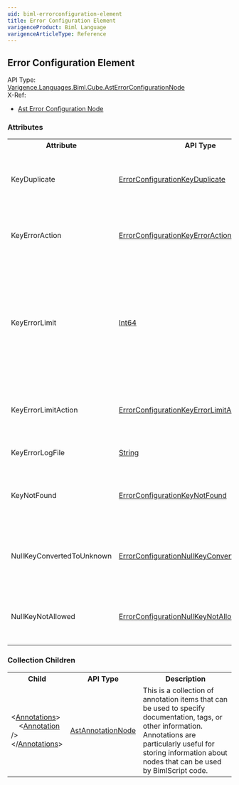 ```yaml
---
uid: biml-errorconfiguration-element
title: Error Configuration Element
varigenceProduct: Biml Language
varigenceArticleType: Reference
---
```

## Error Configuration Element<div class="AssemblyInfoGroup"><div class="CrossReferenceGroup"><div class="CrossReferenceHeader">API Type:</div><div class="CrossReferenceValue"><a href="../api-reference/Varigence.Languages.Biml.Cube.AstErrorConfigurationNode.html">Varigence.Languages.Biml.Cube.AstErrorConfigurationNode</a></div></div><div class="CrossReferenceGroup"><div class="CrossReferenceHeader">X-Ref:</div><ul class="xrefRow"><li><a class='xref' href ="Varigence.Languages.Biml.Cube.AstErrorConfigurationNode.html">Ast Error Configuration Node</a></li></ul></div></div><div class="AttributeGroup"><h3>Attributes</h3><table id="AttributeList" class="AttributeList"><tbody><tr><th class="AttributeNameColumnHeader">Attribute</th><th class="AttributeTypeColumnHeader">API Type</th><th class="AttributeDefaultColumnHeader">Default</th><th class="AttributeSummaryColumnHeader">Description</th></tr><tr class="ad0"><td class="AttributeName">KeyDuplicate</td><td class="AttributeType"><a href="../api-reference/Varigence.Languages.Biml.Cube.ErrorConfigurationKeyDuplicate.html">ErrorConfigurationKeyDuplicate</a></td><td class="AttributeDefault">ReportAndStop</td><td class="AttributeSummary"><div class ="SummaryItem">This value specifies how duplicate keys should be handled as part of cube processing error configuration. </div></td></tr><tr class="ad1"><td class="AttributeName">KeyErrorAction</td><td class="AttributeType"><a href="../api-reference/Varigence.Languages.Biml.Cube.ErrorConfigurationKeyErrorAction.html">ErrorConfigurationKeyErrorAction</a></td><td class="AttributeDefault">ConvertToUnknown</td><td class="AttributeSummary"><div class ="SummaryItem">This value specifies how key errors should be handled as part of cube processing error configuration. </div></td></tr><tr class="ad0"><td class="AttributeName">KeyErrorLimit</td><td class="AttributeType"><a href="https://msdn.microsoft.com/en-us/library/System.Int64.aspx">Int64</a></td><td class="AttributeDefault">0</td><td class="AttributeSummary"><div class ="SummaryItem">This value specifies the number of key errors that may be encountered before a limit event is raised.  When the limit is reached, the behavior of Analysis Services will be determined by the setting in the KeyErrorLimitAction property. </div></td></tr><tr class="ad1"><td class="AttributeName">KeyErrorLimitAction</td><td class="AttributeType"><a href="../api-reference/Varigence.Languages.Biml.Cube.ErrorConfigurationKeyErrorLimitAction.html">ErrorConfigurationKeyErrorLimitAction</a></td><td class="AttributeDefault">StopProcessing</td><td class="AttributeSummary"><div class ="SummaryItem">This value specifies how cube processing should respond when the key error limit is reached. </div></td></tr><tr class="ad0"><td class="AttributeName">KeyErrorLogFile</td><td class="AttributeType"><a href="https://msdn.microsoft.com/en-us/library/System.String.aspx">String</a></td><td class="AttributeDefault">&nbsp;</td><td class="AttributeSummary"><div class ="SummaryItem">This value specifies the path to the key error log file. </div></td></tr><tr class="ad1"><td class="AttributeName">KeyNotFound</td><td class="AttributeType"><a href="../api-reference/Varigence.Languages.Biml.Cube.ErrorConfigurationKeyNotFound.html">ErrorConfigurationKeyNotFound</a></td><td class="AttributeDefault">ReportAndStop</td><td class="AttributeSummary"><div class ="SummaryItem">This value specifies how missing keys should be handled as part of cube processing error configuration. </div></td></tr><tr class="ad0"><td class="AttributeName">NullKeyConvertedToUnknown</td><td class="AttributeType"><a href="../api-reference/Varigence.Languages.Biml.Cube.ErrorConfigurationNullKeyConvertedToUnknown.html">ErrorConfigurationNullKeyConvertedToUnknown</a></td><td class="AttributeDefault">IgnoreError</td><td class="AttributeSummary"><div class ="SummaryItem">This value specifies how cube processing should respond when a null key is converted to the Unknown member. </div></td></tr><tr class="ad1"><td class="AttributeName">NullKeyNotAllowed</td><td class="AttributeType"><a href="../api-reference/Varigence.Languages.Biml.Cube.ErrorConfigurationNullKeyNotAllowed.html">ErrorConfigurationNullKeyNotAllowed</a></td><td class="AttributeDefault">ReportAndStop</td><td class="AttributeSummary"><div class ="SummaryItem">This value specifies how cube processing should respond when a disallowed null key is encountered. </div></td></tr></tbody></table></div><div class="ChildGroup">### Collection Children<table id="ChildList" class="ChildList"><tbody><tr><th class="ChildNameColumnHeader">Child</th><th class="ChildTypeColumnHeader">API Type</th><th class="ChildSummaryColumnHeader">Description</th></tr><tr class="cd0"><td class="ChildName"><span class="punc">&lt;</span><a href=Varigence.Languages.Biml.AstNode_Annotations.html">Annotations</a><span class="punc">&gt;</span><br />&nbsp;&nbsp;&nbsp;&nbsp;<span class="punc">&lt;</span><a href=Varigence.Languages.Biml.AstAnnotationNode.html">Annotation</a> <span class="punc">/&gt;</span><br /><span class="punc">&lt;/</span><a href=Varigence.Languages.Biml.AstNode_Annotations.html">Annotations</a><span class="punc">&gt;</span></td><td class="ChildType"><a href="../api-reference/Varigence.Languages.Biml.AstAnnotationNode.html">AstAnnotationNode</a></td><td class="ChildSummary"><div class ="SummaryItem">This is a collection of annotation items that can be used to specify documentation, tags, or other information.  Annotations are particularly useful for storing information about nodes that can be used by BimlScript code. </div> </td></tr></tbody></table></div>